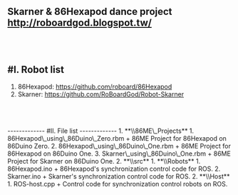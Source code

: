 **Skarner & 86Hexapod dance project**<br>
http://roboardgod.blogspot.tw/
<br>
<br>
<br>
-------------
#I. Robot list
-------------
1. 86Hexapod: https://github.com/roboard/86Hexapod
2. Skarner: https://github.com/RoBoardGod/Robot-Skarner
<br>
<br>
<br>
-------------
#II. File list
-------------
1. **\\86ME\_Projects**
1. 86Hexapod\_using\_86Duino\_Zero.rbm
+ 86ME Project for 86Hexapod on 86Duino Zero.
2. 86Hexapod\_using\_86Duino\_One.rbm
+ 86ME Project for 86Hexapod on 86Duino One.
3. Skarner\_using\_86Duino\_One.rbm
+ 86ME Project for Skarner on 86Duino One.
2. **\\src**
1. **\\Robots**
1. 86Hexapod.ino
+ 86Hexapod's synchronization control code for ROS.
2. Skarner.ino
+ Skarner's synchronization control code for ROS.
2. **\\Host**
1. ROS-host.cpp
+ Control code for synchronization control robots on ROS.
<br>
<br>
<br>